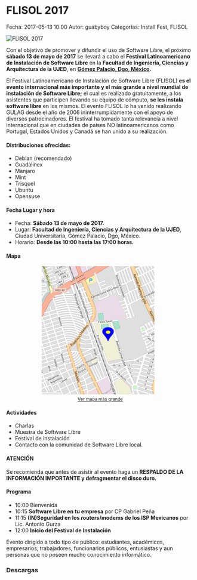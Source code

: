 FLISOL 2017
===========

Fecha: 2017-05-13 10:00
Autor: guabyboy
Categorías: Install Fest, FLISOL

![FLISOL 2017](2017-05-13-flisol/flisol-poster-2017-002-small.jpg)

Con el objetivo de promover y difundir el uso de Software Libre, el próximo **sábado 13 de mayo de 2017** se llevará a cabo el **Festival Latinoamericano de Instalación de Software Libre** en la **Facultad de Ingeniería, Ciencias y Arquitectura de la UJED**, en **[Gómez Palacio, Dgo, México](http://flisol.info/FLISOL2017/Mexico/Torreon).**

<!-- break -->

El Festival Latinoamericano de Instalación de Software Libre (FLISOL) **es el evento internacional más importante y el más grande a nivel mundial de instalación de Software Libre;** el cual es realizado gratuitamente, a los asistentes que participen llevando su equipo de cómputo, **se les instala software libre** en los mismos. El evento FLISOL lo ha venido realizando GULAG desde el año de 2006 ininterrumpidamente con el apoyo de diversos patrocinadores. El festival ha tomado tanta relevancia a nivel internacional que en ciudades de países NO latinoamericanos como Portugal, Estados Unidos y Canadá se han unido a su realización.

#### Distribuciones ofrecidas:

+ Debian (recomendado)
+ Guadalinex
+ Manjaro
+ Mint
+ Trisquel
+ Ubuntu
+ Opensuse

#### Fecha Lugar y hora

+ Fecha: **Sábado 13 de mayo de 2017.**
+ Lugar: **Facultad de Ingeniería, Ciencias y Arquitectura de la UJED**, Ciudad Universitaria, Gómez Palacio, Dgo, México.
+ Horario: **Desde las 10:00 hasta las 17:00 horas.**

#### Mapa

<center>
<a href="http://www.openstreetmap.org/#map=16/25.5893/-103.5047&amp;layers=N">
<img class="img-responsive" style="width:60%;height:auto;margin-right:12px;" src="2017-05-13-flisol/OSM-UJED-2017.png" alt="CU-UAdeC" width="325" height="250"><br/><small><a href="http://www.openstreetmap.org/#map=16/25.5893/-103.5047">Ver mapa más grande</a></small>
</a>
<br/>
</center>


#### Actividades

+ Charlas
+ Muestra de Software Libre
+ Festival de instalación
+ Contacto con la comunidad de Software Libre local.

#### ATENCIÓN

Se recomienda que antes de asistir al evento haga un **RESPALDO DE LA INFORMACIÓN IMPORTANTE y defragmentar el disco duro.**

#### Programa

+ 10:00 Bienvenida
+ 10:15 **Software Libre en tu empresa** por CP Gabriel Peña
+ 11:15 **(IN)Seguridad en los routers/modems de los ISP Mexicanos** por Lic. Antonio Gurza
+ 12:00 **Inicio del Festival de Instalación**


Evento dirigido a todo tipo de público: estudiantes, académicos, empresarios, trabajadores, funcionarios públicos, entusiastas y aun personas que no poseen mucho conocimiento informático.

### Descargas



